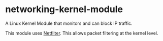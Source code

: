 # networking-kernel-module
A Linux Kernel Module that monitors and can block IP traffic.


This module uses [Netfilter](www.netfilter.org). This allows packet filtering at the kernel level.
